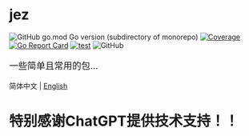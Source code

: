 # jez

![GitHub go.mod Go version (subdirectory of monorepo)](https://img.shields.io/github/go-mod/go-version/dengrandpa/jez)
[![Coverage](https://img.shields.io/codecov/c/gh/dengrandpa/jez)](https://app.codecov.io/gh/dengrandpa/jez)
[![Go Report Card](https://goreportcard.com/badge/github.com/dengrandpa/jez)](https://goreportcard.com/report/github.com/dengrandpa/jez)
[![test](https://github.com/dengrandpa/jez/actions/workflows/workflows.yml/badge.svg)](https://github.com/dengrandpa/jez/actions/workflows/workflows.yml)
![GitHub](https://img.shields.io/github/license/dengrandpa/jez)


<div STYLE="page-break-after: always;"></div>
<p style="font-size: 18px">
    一些简单且常用的包...
</p>

简体中文 | [English](./README_en.md)

# 特别感谢ChatGPT提供技术支持！！